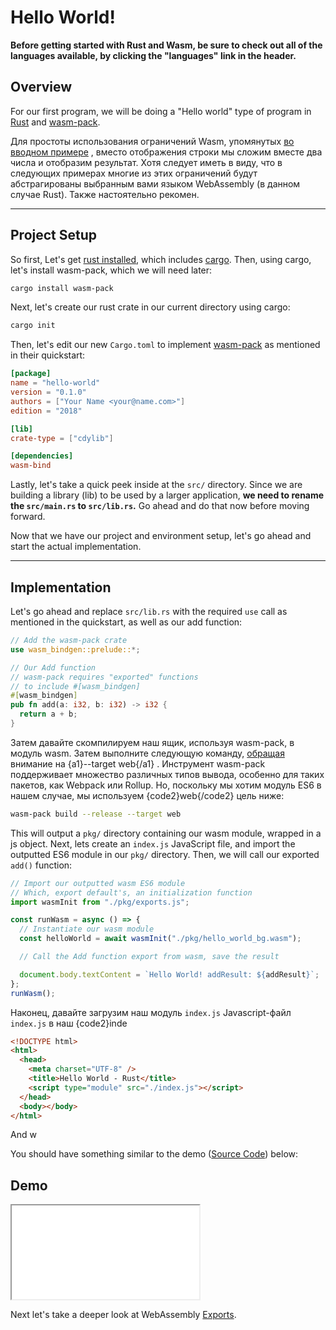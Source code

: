# Hello World!

**Before getting started with Rust and Wasm, be sure to check out all of the languages available, by clicking the "languages" link in the header.**

## Overview

For our first program, we will be doing a "Hello world" type of program in [Rust](https://www.rust-lang.org/) and [wasm-pack](https://github.com/rustwasm/wasm-pack).

Для простоты использования ограничений Wasm, упомянутых [во вводном примере](/example-redirect?exampleName=introduction&programmingLanguage=all) , вместо отображения строки мы сложим вместе два числа и отобразим результат. Хотя следует иметь в виду, что в следующих примерах многие из этих ограничений будут абстрагированы выбранным вами языком WebAssembly (в данном случае Rust). Также настоятельно рекомен.

---

## Project Setup

So first, Let's get [rust installed](https://www.rust-lang.org/tools/install), which includes [cargo](https://doc.rust-lang.org/cargo/index.html). Then, using cargo, let's install wasm-pack, which we will need later:

```bash
cargo install wasm-pack
```

Next, let's create our rust crate in our current directory using cargo:

```bash
cargo init
```

Then, let's edit our new `Cargo.toml` to implement [wasm-pack](https://github.com/rustwasm/wasm-pack#-quickstart-guide) as mentioned in their quickstart:

```toml
[package]
name = "hello-world"
version = "0.1.0"
authors = ["Your Name <your@name.com>"]
edition = "2018"

[lib]
crate-type = ["cdylib"]

[dependencies]
wasm-bind
```

Lastly, let's take a quick peek inside at the `src/` directory. Since we are building a library (lib) to be used by a larger application, **we need to rename the `src/main.rs` to `src/lib.rs`.** Go ahead and do that now before moving forward.

Now that we have our project and environment setup, let's go ahead and start the actual implementation.

---

## Implementation

Let's go ahead and replace `src/lib.rs` with the required `use` call as mentioned in the quickstart, as well as our add function:

```rust
// Add the wasm-pack crate
use wasm_bindgen::prelude::*;

// Our Add function
// wasm-pack requires "exported" functions
// to include #[wasm_bindgen]
#[wasm_bindgen]
pub fn add(a: i32, b: i32) -> i32 {
  return a + b;
}
```

Затем давайте скомпилируем наш ящик, используя wasm-pack, в модуль wasm. Затем выполните следующую команду, [обращая](https://rustwasm.github.io/docs/wasm-pack/commands/build.html#target) внимание на {a1}--target web{/a1} . Инструмент wasm-pack поддерживает множество различных типов вывода, особенно для таких пакетов, как Webpack или Rollup. Но, поскольку мы хотим модуль ES6 в нашем случае, мы используем {code2}web{/code2} цель ниже:

```bash
wasm-pack build --release --target web
```

This will output a `pkg/` directory containing our wasm module, wrapped in a js object. Next, lets create an `index.js` JavaScript file, and import the outputted ES6 module in our `pkg/` directory. Then, we will call our exported `add()` function:

```javascript
// Import our outputted wasm ES6 module
// Which, export default's, an initialization function
import wasmInit from "./pkg/exports.js";

const runWasm = async () => {
  // Instantiate our wasm module
  const helloWorld = await wasmInit("./pkg/hello_world_bg.wasm");

  // Call the Add function export from wasm, save the result

  document.body.textContent = `Hello World! addResult: ${addResult}`;
};
runWasm();
```

Наконец, давайте загрузим наш модуль `index.js` Javascript-файл `index.js` в наш {code2}inde

```html
<!DOCTYPE html>
<html>
  <head>
    <meta charset="UTF-8" />
    <title>Hello World - Rust</title>
    <script type="module" src="./index.js"></script>
  </head>
  <body></body>
</html>
```

And w

You should have something similar to the demo ([Source Code](/source-redirect?path=examples/hello-world/demo/rust)) below:

## Demo

<iframe title="Rust Demo" src="/examples/hello-world/demo/rust/"></iframe>

Next let's take a deeper look at WebAssembly [Exports](/example-redirect?exampleName=exports).
